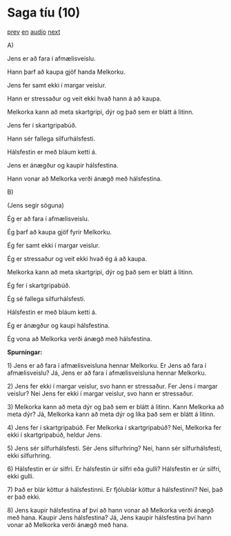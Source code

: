 # Saga tíu (10)

[prev](../is/story_09.md)
[en](../en/story_10.md)
[audio](../audio/story_10.mp3)
[next](../is/story_11.md)

A\)

Jens er að fara í afmælisveislu.

Hann þarf að kaupa gjöf handa Melkorku.

Jens fer samt ekki í margar veislur.

Hann er stressaður og veit ekki hvað hann á að kaupa.

Melkorka kann að meta skartgripi, dýr og það sem er blátt á litinn.

Jens fer í skartgripabúð.

Hann sér fallega silfurhálsfesti.

Hálsfestin er með bláum ketti á.

Jens er ánægður og kaupir hálsfestina.

Hann vonar að Melkorka verði ánægð með hálsfestina.

B\)

(Jens segir söguna)

Ég er að fara í afmælisveislu.

Ég þarf að kaupa gjöf fyrir Melkorku.

Ég fer samt ekki í margar veislur.

Ég er stressaður og veit ekki hvað ég á að kaupa.

Melkorka kann að meta skartgripi, dýr og það sem er blátt á litinn.

Ég fer í skartgripabúð.

Ég sé fallega silfurhálsfesti.

Hálsfestin er með bláum ketti á.

Ég er ánægður og kaupi hálsfestina.

Ég vona að Melkorka verði ánægð með hálsfestina.

**Spurningar:**

1\) Jens er að fara í afmælisveisluna hennar Melkorku. Er Jens að fara í
afmælisveislu? Já, Jens er að fara í afmælisveisluna hennar Melkorku.

2\) Jens fer ekki í margar veislur, svo hann er stressaður. Fer Jens í
margar veislur? Nei Jens fer ekki í margar veislur, svo hann er
stressaður.

3\) Melkorka kann að meta dýr og það sem er blátt á litinn. Kann
Melkorka að meta dýr? Já, Melkorka kann að meta dýr og líka það sem er
blátt á litinn.

4\) Jens fer í skartgripabúð. Fer Melkorka í skartgripabúð? Nei,
Melkorka fer ekki í skartgripabúð, heldur Jens.

5\) Jens sér silfurhálsfesti. Sér Jens silfurhring? Nei, hann sér
silfurhálsfesti, ekki silfurhring.

6\) Hálsfestin er úr silfri. Er hálsfestin úr silfri eða gulli?
Hálsfestin er úr silfri, ekki gulli.

7\) Það er blár köttur á hálsfestinni. Er fjólublár köttur á
hálsfestinni? Nei, það er það ekki.

8\) Jens kaupir hálsfestina af því að hann vonar að Melkorka verði ánægð
með hana. Kaupir Jens hálsfestina? Já, Jens kaupir hálsfestina því hann
vonar að Melkorka verði ánægð með hana.
